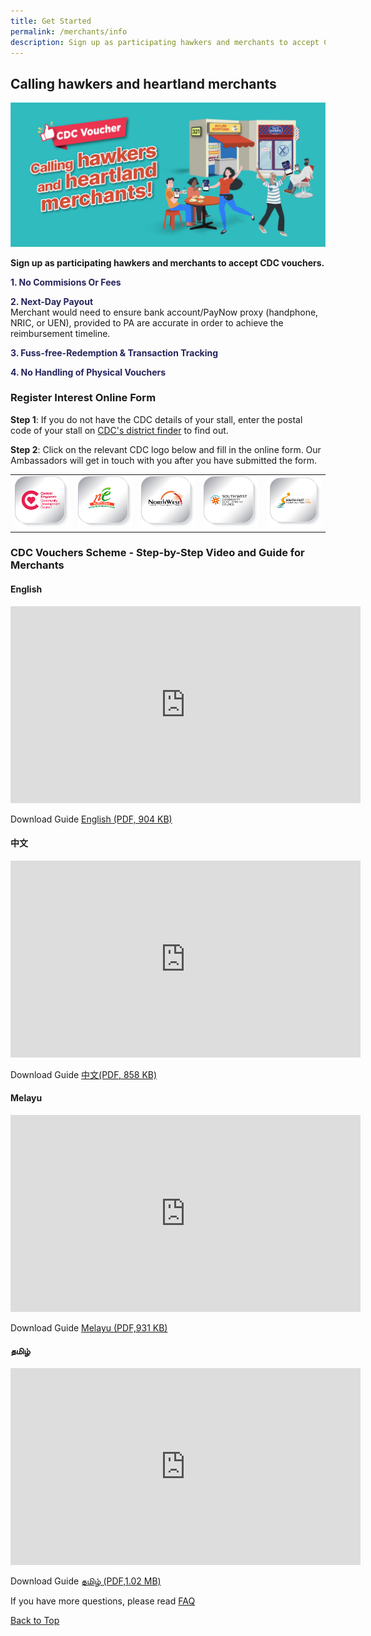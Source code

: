 ```yaml
---
title: Get Started
permalink: /merchants/info
description: Sign up as participating hawkers and merchants to accept CDC vouchers.
---
```

## Calling hawkers and heartland merchants
<a id="pagetop"></a>

![Alt text for image on Isomer site](/images/merchants/merchant-banner.jpg)

**Sign up as participating hawkers and merchants to accept CDC vouchers.**
<p><span style="color: rgb(37, 36, 92);"><strong>1. No Commisions Or Fees</strong></span></p>
<p><span style="color: rgb(37, 36, 92);"><strong>2. Next-Day Payout</strong></span><br />Merchant would need to ensure bank account/PayNow proxy (handphone, NRIC, or UEN), provided to PA are accurate in order to achieve the reimbursement timeline.</p>
<p><span style="color: rgb(37, 36, 92);"><strong>3. Fuss-free-Redemption &amp; Transaction Tracking</strong></span></p>
<p><span style="color:rgb(37, 36, 92);"><strong>4. No Handling of Physical Vouchers</strong></span></p>


### Register Interest Online Form

**Step 1**: If you do not have the CDC details of your stall, enter the postal code of your stall on [CDC's district finder](https://www.cdc.gov.sg/about-cdc/information-on-the-five-districts) to find out.

**Step 2**: Click on the relevant CDC logo below and fill in the online form. Our Ambassadors will get in touch with you after you have submitted the form.

<table border="0" cellspacing="0" cellpadding="0">
<tbody>
<tr>
<td><a href="https://go.gov.sg/csmerchantreg" target="_blank"> <img src="/images/cdc-button.png" alt="Register Interest Form for Central Singapore CDC" /> </a></td>
<td><a href="https://go.gov.sg/nemerchantreg" target="_blank"> <img src="/images/ne-button.png" alt="Register Interest Form for North East CDC" /> </a></td>
<td><a href="https://go.gov.sg/nwmerchantreg" target="_blank"> <img src="/images/nw-button.png" alt="Register Interest Form for North West CDC" /> </a></td>
<td><a href="https://go.gov.sg/swmerchantreg" target="_blank"> <img src="/images/sw-button.png" alt="Register Interest Form for South West CDC" /> </a></td>
<td><a href="https://go.gov.sg/semerchantreg" target="_blank"> <img src="/images/se-button.png" alt="Register Interest Form for South East CDC" /> </a></td>
</tr>
</tbody>
</table>


### CDC Vouchers Scheme - Step-by-Step Video and Guide for Merchants

#### English
<iframe width="560" height="315" src="https://www.youtube.com/embed/cQGlktNKq3s" title="YouTube video player" frameborder="0" allow="accelerometer; autoplay; clipboard-write; encrypted-media; gyroscope; picture-in-picture" allowfullscreen></iframe>

Download Guide [English (PDF, 904 KB)](/files/Merchants%20-%20English.pdf)

#### 中文
<iframe width="560" height="315" src="https://www.youtube.com/embed/2l6hem1eMps" title="YouTube video player" frameborder="0" allow="accelerometer; autoplay; clipboard-write; encrypted-media; gyroscope; picture-in-picture" allowfullscreen></iframe>

Download Guide [中文(PDF, 858 KB)](/files/Merchants%20-%20Chinese.pdf)

#### Melayu
<iframe width="560" height="315" src="https://www.youtube.com/embed/WlXbDqiPN6k" title="YouTube video player" frameborder="0" allow="accelerometer; autoplay; clipboard-write; encrypted-media; gyroscope; picture-in-picture" allowfullscreen></iframe>

Download Guide [Melayu (PDF,931 KB)](/files/Merchants%20-%20Malay.pdf)

#### தமிழ் 
<iframe width="560" height="315" src="https://www.youtube.com/embed/NGkGTUoF1BE" title="YouTube video player" frameborder="0" allow="accelerometer; autoplay; clipboard-write; encrypted-media; gyroscope; picture-in-picture" allowfullscreen></iframe>

Download Guide [தமிழ்  (PDF,1.02 MB)](/files/Merchants%20-%20Tamil.pdf)

If you have more questions, please read [FAQ](faq)

[Back to Top](#pagetop)